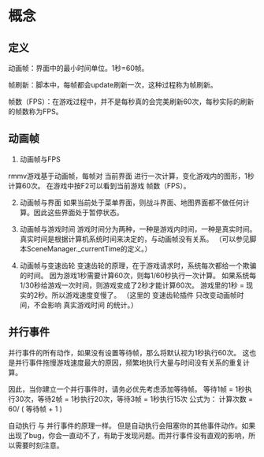 <!--
 * @Author: your name
 * @Date: 2021-08-03 15:32:32
 * @LastEditTime: 2021-08-03 15:33:54
 * @LastEditors: Please set LastEditors
 * @Description: In User Settings Edit
 * @FilePath: \gitbook_books\chapter-0\动画帧.md
-->

# 概念
## 定义
动画帧：界面中的最小时间单位。1秒=60帧。

帧刷新：脚本中，每帧都会update刷新一次，这种过程称为帧刷新。

帧数（FPS）：在游戏过程中，并不是每秒真的会完美刷新60次，每秒实际的刷新的帧数称为FPS。

## 动画帧

1. 动画帧与FPS

rmmv游戏基于动画帧，每帧对 当前界面 进行一次计算，变化游戏内的图形，1秒计算60次。
在游戏中按F2可以看到当前游戏 帧数（FPS）。


2. 动画帧与界面
如果当前处于菜单界面，则战斗界面、地图界面都不做任何计算。因此这些界面处于暂停状态。

3. 动画帧与游戏时间
游戏时间分为两种，一种是游戏内时间，一种是真实时间。
真实时间是根据计算机系统时间来决定的，与动画帧没有关系。
（可以参见脚本SceneManager._currentTime的定义。）

4. 动画帧与变速齿轮
变速齿轮的原理，在于游戏请求时，系统每次都给一个欺骗的时间。
因为游戏1秒需要计算60次，则每1/60秒执行一次计算。
如果系统每1/30秒给游戏一次时间，则游戏变成了2秒才能计算60次。
游戏里的1秒 = 现实的2秒。所以游戏速度变慢了。
（这里的 变速齿轮插件 只改变动画帧时间，不会影响 真实游戏时间 的统计。）


## 并行事件
并行事件的所有动作，如果没有设置等待帧，那么将默认视为1秒执行60次。
这也是并行事件拖慢游戏速度最大的原因，频繁地执行大量与时间没有关系的重复计算。

因此，当你建立一个并行事件时，请务必优先考虑添加等待帧。
等待1帧 = 1秒执行30次，等待2帧 = 1秒执行20次，等待3帧 = 1秒执行15次
公式为： 计算次数 = 60/ ( 等待帧 + 1 )



自动执行 与 并行事件的原理一样。
但是自动执行会阻塞你的其他事件动作。如果出现了bug，你会一直动不了，有助于发现问题。而并行事件没有直观的影响，所以需要时刻注意。
